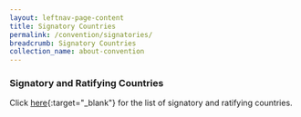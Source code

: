 ```yaml
---
layout: leftnav-page-content
title: Signatory Countries
permalink: /convention/signatories/
breadcrumb: Signatory Countries
collection_name: about-convention
---
```


### **Signatory and Ratifying Countries**

Click [here](https://treaties.un.org/pages/ViewDetails.aspx?src=TREATY&mtdsg_no=XXII-4&chapter=22&clang=_en){:target="_blank"} for the list of signatory and ratifying countries.

